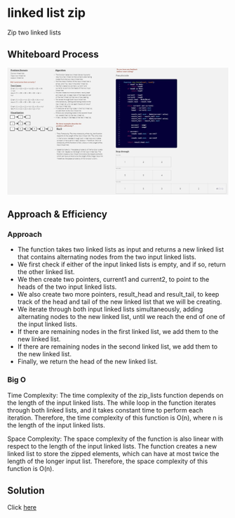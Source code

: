 # linked list zip
Zip two linked lists

## Whiteboard Process
![WhiteboardWorkflow01](../img/linked%20list%20zip.jpg)

## Approach & Efficiency
### Approach
* The function takes two linked lists as input and returns a new linked list that contains alternating nodes from the two input linked lists.
* We first check if either of the input linked lists is empty, and if so, return the other linked list.
* We then create two pointers, current1 and current2, to point to the heads of the two input linked lists.
* We also create two more pointers, result_head and result_tail, to keep track of the head and tail of the new linked list that we will be creating.
* We iterate through both input linked lists simultaneously, adding alternating nodes to the new linked list, until we reach the end of one of the input linked lists.
* If there are remaining nodes in the first linked list, we add them to the new linked list.
* If there are remaining nodes in the second linked list, we add them to the new linked list.
* Finally, we return the head of the new linked list.

### Big O
Time Complexity: The time complexity of the zip_lists function depends on the length of the input linked lists. The while loop in the function iterates through both linked lists, and it takes constant time to perform each iteration. Therefore, the time complexity of this function is O(n), where n is the length of the input linked lists.

Space Complexity: The space complexity of the function is also linear with respect to the length of the input linked lists. The function creates a new linked list to store the zipped elements, which can have at most twice the length of the longer input list. Therefore, the space complexity of this function is O(n).


## Solution

Click [here](./linked_list_zip.py)